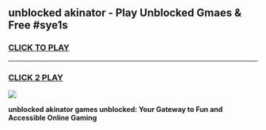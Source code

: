 
## unblocked akinator - Play Unblocked Gmaes & Free #sye1s
<h3>
<a href="https://news.freeplayer.one?title=unblocked_akinator&ref=24F">CLICK TO PLAY</a></h3>
<hr>

<h3>
<a href="https://news.freeplayer.one?title=unblocked_akinator&ref=24F">CLICK 2 PLAY</a>
  
</h3>

<a href="https://news.freeplayer.one?title=unblocked_akinator&ref=24F/"><img src="https://clearcache.store/games.png"></a>


**unblocked akinator games unblocked: Your Gateway to Fun and Accessible Online Gaming**
